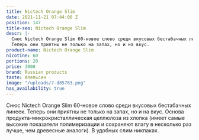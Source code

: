 ```yaml
---
title: Nictech Orange Slim
date: 2021-11-21 07:44:00 Z
position: 147
title-seo: Nictech Orange Slim
descr: |-
  Снюс Nictech Orange Slim 60-новое слово среди вкусовых бестабачных линеек.
  Теперь они приятны не только на запах, но и на вкус.
product-name: Nictech Orange Slim
nicotine: 60
portions: 20
price: 3000
brand: Russian products
taste: Апельсин
image: "/uploads/7-d85763.png"
has_availability: true
---
```


Снюс Nictech Orange Slim 60-новое слово среди вкусовых бестабачных линеек.
Теперь они приятны не только на запах, но и на вкус.
Основа продукта-микрокристаллическая целлюлоза из хлопка (имеет самые высокие показатели полимеризации и сохраняют влагу в несколько раз лучше, чем древесные аналоги).
В удобных слим никпаках.